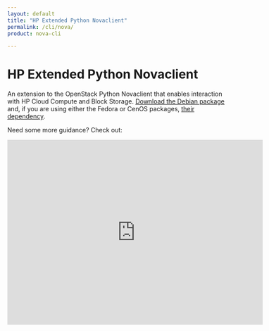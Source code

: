 ```yaml
---
layout: default
title: "HP Extended Python Novaclient"
permalink: /cli/nova/
product: nova-cli

---
```

# HP Extended Python Novaclient

An extension to the OpenStack Python Novaclient that enables interaction with HP Cloud Compute and Block Storage.  [Download the Debian package](https://docs.hpcloud.com/file/python-novaclient_2.6.8.deb) and, if you are using either the Fedora or CenOS packages, [their dependency](https://docs.hpcloud.com/file/nova-stuff.tar).  

 Need some more guidance?  Check out:

<iframe src="https://player.vimeo.com/video/44132952?title=0&amp;byline=0&amp;portrait=0" width="580" height="420" frameborder="0"> </iframe>